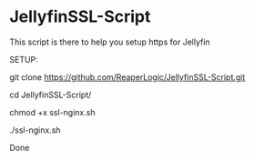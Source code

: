 # JellyfinSSL-Script
This script is there to help you setup https for Jellyfin

SETUP:

git clone https://github.com/ReaperLogic/JellyfinSSL-Script.git

cd JellyfinSSL-Script/

chmod +x ssl-nginx.sh

./ssl-nginx.sh

Done
